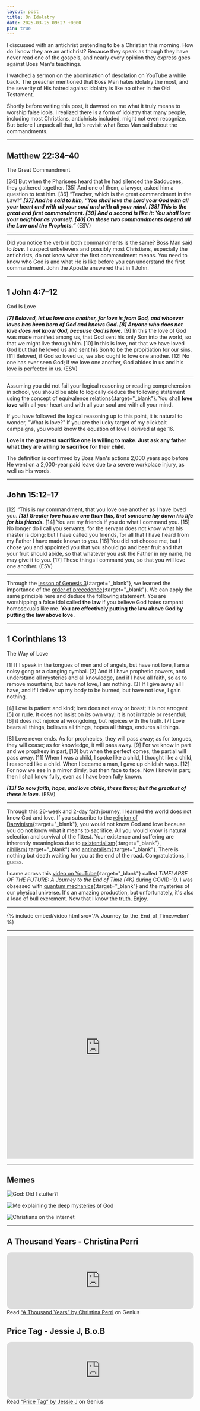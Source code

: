 ```yaml
---
layout: post
title: On Idolatry
date: 2025-03-25 09:27 +0000
pin: true
---
```


I discussed with an antichrist pretending to be a Christian this morning. How do I know they are an antichrist? Because they speak as though they have never read one of the gospels, and nearly every opinion they express goes against Boss Man's teachings.

I watched a sermon on the abomination of desolation on YouTube a while back. The preacher mentioned that Boss Man hates idolatry the most, and the severity of His hatred against idolatry is like no other in the Old Testament.

Shortly before writing this post, it dawned on me what it truly means to worship false idols. I realized there is a form of idolatry that many people, including most Christians, antichrists included, might not even recognize. But before I unpack all that, let's revisit what Boss Man said about the commandments.

---

## Matthew 22:34–40

The Great Commandment

[34] But when the Pharisees heard that he had silenced the Sadducees, they gathered together. [35] And one of them, a lawyer, asked him a question to test him. [36] “Teacher, which is the great commandment in the Law?” ***[37] And he said to him, “You shall love the Lord your God with all your heart and with all your soul and with all your mind. [38] This is the great and first commandment. [39] And a second is like it: You shall love your neighbor as yourself. [40] On these two commandments depend all the Law and the Prophets.”*** (ESV)

---

Did you notice the verb in both commandments is the same? Boss Man said to ***love***. I suspect unbelievers and possibly most Christians, especially the antichrists, do not know what the first commandment means. You need to know who God is and what He is like before you can understand the first commandment. John the Apostle answered that in 1 John.

---

## 1 John 4:7–12

God Is Love

***[7] Beloved, let us love one another, for love is from God, and whoever loves has been born of God and knows God. [8] Anyone who does not love does not know God, because God is love.*** [9] In this the love of God was made manifest among us, that God sent his only Son into the world, so that we might live through him. [10] In this is love, not that we have loved God but that he loved us and sent his Son to be the propitiation for our sins. [11] Beloved, if God so loved us, we also ought to love one another. [12] No one has ever seen God; if we love one another, God abides in us and his love is perfected in us. (ESV)

---

Assuming you did not fail your logical reasoning or reading comprehension in school, you should be able to logically deduce the following statement using the concept of [equivalence relations](https://en.wikipedia.org/wiki/Equivalence_relation){:target="_blank"}. You shall **love *love*** with all your heart and with all your soul and with all your mind.

If you have followed the logical reasoning up to this point, it is natural to wonder, "What is love?" If you are the lucky target of my clickbait campaigns, you would know the equation of love I derived at age 16.

**Love is the greatest sacrifice one is willing to make. Just ask any father what they are willing to sacrifice for their child.**

The definition is confirmed by Boss Man's actions 2,000 years ago before He went on a 2,000-year paid leave due to a severe workplace injury, as well as His words.

---

## John 15:12–17

[12] “This is my commandment, that you love one another as I have loved you. ***[13] Greater love has no one than this, that someone lay down his life for his friends.*** [14] You are my friends if you do what I command you. [15] No longer do I call you servants, for the servant does not know what his master is doing; but I have called you friends, for all that I have heard from my Father I have made known to you. [16] You did not choose me, but I chose you and appointed you that you should go and bear fruit and that your fruit should abide, so that whatever you ask the Father in my name, he may give it to you. [17] These things I command you, so that you will love one another. (ESV)

---

Through the [lesson of Genesis 3](../on-genesis-3-fall-man/){:target="_blank"}, we learned the importance of the [order of precedence](https://en.wikipedia.org/wiki/Order_of_operations){:target="_blank"}. We can apply the same principle here and deduce the following statement. You are worshipping a false idol called **the law** if you believe God hates rampant homosexuals like me. **You are effectively putting the law above God by putting the law above love.**

---

## 1 Corinthians 13

The Way of Love

[1] If I speak in the tongues of men and of angels, but have not love, I am a noisy gong or a clanging cymbal. [2] And if I have prophetic powers, and understand all mysteries and all knowledge, and if I have all faith, so as to remove mountains, but have not love, I am nothing. [3] If I give away all I have, and if I deliver up my body to be burned, but have not love, I gain nothing.

[4] Love is patient and kind; love does not envy or boast; it is not arrogant [5] or rude. It does not insist on its own way; it is not irritable or resentful; [6] it does not rejoice at wrongdoing, but rejoices with the truth. [7] Love bears all things, believes all things, hopes all things, endures all things.

[8] Love never ends. As for prophecies, they will pass away; as for tongues, they will cease; as for knowledge, it will pass away. [9] For we know in part and we prophesy in part, [10] but when the perfect comes, the partial will pass away. [11] When I was a child, I spoke like a child, I thought like a child, I reasoned like a child. When I became a man, I gave up childish ways. [12] For now we see in a mirror dimly, but then face to face. Now I know in part; then I shall know fully, even as I have been fully known.

***[13] So now faith, hope, and love abide, these three; but the greatest of these is love.*** (ESV)

---

Through this 26-week and 2-day faith journey, I learned the world does not know God and love. If you subscribe to the [religion of Darwinism](https://en.wikipedia.org/wiki/Darwinism){:target="_blank"}, you would not know God and love because you do not know what it means to sacrifice. All you would know is natural selection and survival of the fittest. Your existence and suffering are inherently meaningless due to [existentialism](https://en.wikipedia.org/wiki/Existentialism){:target="_blank"}, [nihilism](https://en.wikipedia.org/wiki/Nihilism){:target="_blank"} and [antinatalism](https://en.wikipedia.org/wiki/Antinatalism){:target="_blank"}. There is nothing but death waiting for you at the end of the road. Congratulations, I guess.

I came across this [video on YouTube](https://www.youtube.com/watch?v=uD4izuDMUQA){:target="_blank"} called *TIMELAPSE OF THE FUTURE: A Journey to the End of Time (4K)* during COVID-19. I was obsessed with [quantum mechanics](https://en.wikipedia.org/wiki/Quantum_mechanics){:target="_blank"} and the mysteries of our physical universe. It's an amazing production, but unfortunately, it's also a load of bull excrement. Now that I know the truth. Enjoy.

---

{% include embed/video.html src='/A_Journey_to_the_End_of_Time.webm' %}

---

<embed src="https://dl.hesaidlove.com/What_God_Hates.pdf" type="application/pdf" width="100%" height="600px" />

---

## Memes

![God: Did I stutter?!](/23b77f88ffc37781d362c68e8fb444a0.jpeg)

![Me explaining the deep mysteries of God](/599ccf5c3b42e6259e003d6682a1cb42.png)

![Christians on the internet](/625e87e562806d2e10e2d1e239fddc7a.jpeg)

---

## A Thousand Years - Christina Perri

<iframe style="border-radius:12px" src="https://open.spotify.com/embed/track/6z5Yh7kOKeLjqIsNdokIpU?utm_source=generator&theme=0" width="100%" height="152" frameBorder="0" allowfullscreen="" allow="autoplay; clipboard-write; encrypted-media; fullscreen; picture-in-picture" loading="lazy"></iframe>

<div id='rg_embed_link_98919' class='rg_embed_link' data-song-id='98919'>Read <a href='https://genius.com/Christina-perri-a-thousand-years-lyrics'>“A Thousand Years” by Christina Perri</a> on Genius</div> <script crossorigin src='https://genius.com/songs/98919/embed.js'></script>

## Price Tag - Jessie J, B.o.B

<iframe style="border-radius:12px" src="https://open.spotify.com/embed/track/2fTsFCKRFQ5M0igJgabnLA?utm_source=generator&theme=0" width="100%" height="152" frameBorder="0" allowfullscreen="" allow="autoplay; clipboard-write; encrypted-media; fullscreen; picture-in-picture" loading="lazy"></iframe>

<div id='rg_embed_link_6125' class='rg_embed_link' data-song-id='6125'>Read <a href='https://genius.com/Jessie-j-price-tag-lyrics'>“Price Tag” by Jessie J</a> on Genius</div> <script crossorigin src='https://genius.com/songs/6125/embed.js'></script>
